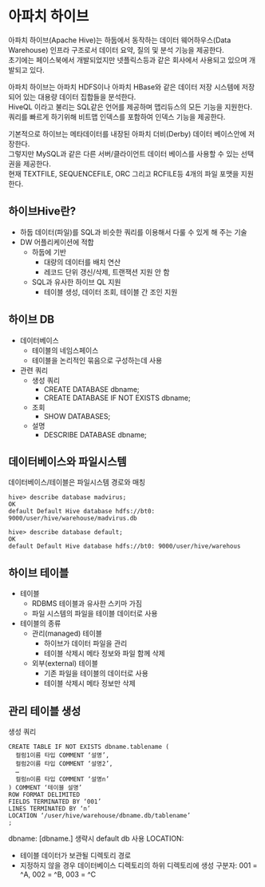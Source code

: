 # 아파치 하이브
아파치 하이브(Apache Hive)는 하둡에서 동작하는 데이터 웨어하우스(Data Warehouse) 인프라 구조로서 데이터 요약, 질의 및 분석 기능을 제공한다. </br>
초기에는 페이스북에서 개발되었지만 넷플릭스등과 같은 회사에서 사용되고 있으며 개발되고 있다.</br>

아파치 하이브는 아파치 HDFS이나 아파치 HBase와 같은 데이터 저장 시스템에 저장되어 있는 대용량 데이터 집합들을 분석한다.</br> 
HiveQL 이라고 불리는 SQL같은 언어를 제공하며 맵리듀스의 모든 기능을 지원한다. </br>
쿼리를 빠르게 하기위해 비트맵 인덱스를 포함하여 인덱스 기능을 제공한다.</br>

기본적으로 하이브는 메타데이터를 내장된 아파치 더비(Derby) 데이터 베이스안에 저장한다. </br>
그렇지만 MySQL과 같은 다른 서버/클라이언트 데이터 베이스를 사용할 수 있는 선택권을 제공한다. </br>
현재 TEXTFILE, SEQUENCEFILE, ORC 그리고 RCFILE등 4개의 파일 포맷을 지원한다.

## 하이브Hive란? 
* 하둡 데이터(파일)를 SQL과 비슷한 쿼리를 이용해서 다룰 수 있게 해 주는 기술 
* DW 어플리케이션에 적합 
  * 하둡에 기반 
    * 대량의 데이터를 배치 연산 
    * 레코드 단위 갱신/삭제, 트랜잭션 지원 안 함 
  * SQL과 유사한 하이브 QL 지원 
    * 테이블 생성, 데이터 조회, 테이블 간 조인 지원
    
## 하이브 DB 
* 데이터베이스 
  * 테이블의 네임스페이스 
  * 테이블을 논리적인 묶음으로 구성하는데 사용 
* 관련 쿼리 
  * 생성 쿼리 
    * CREATE DATABASE dbname; 
    * CREATE DATABASE IF NOT EXISTS dbname; 
  * 조회 
    * SHOW DATABASES; 
  * 설명 
    * DESCRIBE DATABASE dbname;

## 데이터베이스와 파일시스템 
데이터베이스/테이블은 파일시스템 경로와 매칭 
```hive
hive> describe database madvirus; 
OK 
default Default Hive database hdfs://bt0: 9000/user/hive/warehouse/madvirus.db 

hive> describe database default; 
OK 
default Default Hive database hdfs://bt0: 9000/user/hive/warehous
```

## 하이브 테이블 
* 테이블 
  * RDBMS 테이블과 유사한 스키마 가짐 
  * 파일 시스템의 파일을 테이블 데이터로 사용 
* 테이블의 종류 
  * 관리(managed) 테이블 
    * 하이브가 데이터 파일을 관리 
    * 테이블 삭제시 메타 정보와 파일 함께 삭제 
  * 외부(external) 테이블 
    * 기존 파일을 테이블의 데이터로 사용 
    * 테이블 삭제시 메타 정보만 삭제

## 관리 테이블 생성 
생성 쿼리 
```
CREATE TABLE IF NOT EXISTS dbname.tablename ( 
  컬럼1이름 타입 COMMENT ‘설명’, 
  컬럼2이름 타입 COMMENT ‘설명2’, 
  … 
  컬럼n이름 타입 COMMENT ‘설명n’ 
) COMMENT ‘테이블 설명’ 
ROW FORMAT DELIMITED 
FIELDS TERMINATED BY ‘001’ 
LINES TERMINATED BY ‘n’ 
LOCATION ‘/user/hive/warehouse/dbname.db/tablename’ 
; 
```
dbname: [dbname.] 생략시 default db 사용 
LOCATION: 
* 테이블 데이터가 보관될 디렉토리 경로 
* 지정하지 않을 경우 데이터베이스 디렉토리의 하위 디렉토리에 생성 구분자: 001 = ^A, 002 = ^B, 003 = ^C


